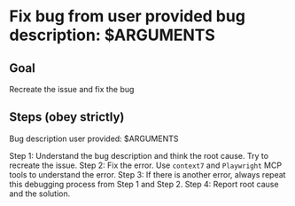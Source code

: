 # Fix bug from user provided bug description: $ARGUMENTS

## Goal

Recreate the issue and fix the bug

## Steps (obey strictly)

Bug description user provided: $ARGUMENTS

Step 1: Understand the bug description and think the root cause. Try to recreate the issue.
Step 2: Fix the error. Use `context7` and `Playwright` MCP tools to understand the error.
Step 3: If there is another error, always repeat this debugging process from Step 1 and Step 2.
Step 4: Report root cause and the solution. 